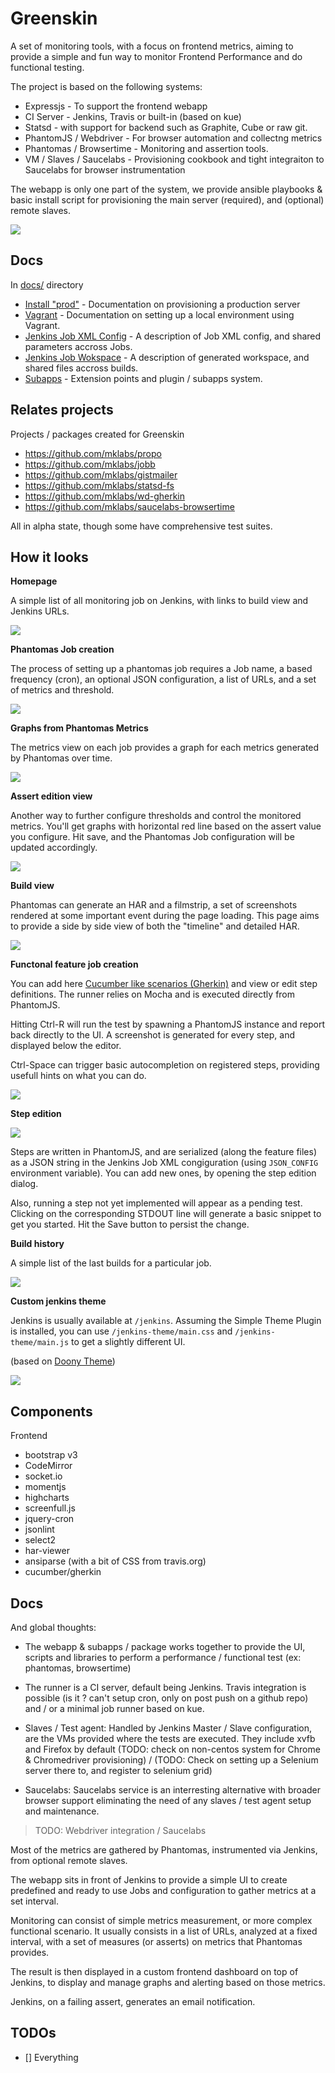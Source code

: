 # Greenskin

A set of monitoring tools, with a focus on frontend metrics, aiming to provide a
simple and fun way to monitor Frontend Performance and do functional testing.

The project is based on the following systems:

- Expressjs - To support the frontend webapp
- CI Server - Jenkins, Travis or built-in (based on kue)
- Statsd - with support for backend such as Graphite, Cube or raw git.
- PhantomJS / Webdriver - For browser automation and collectng metrics
- Phantomas / Browsertime - Monitoring and assertion tools.
- VM / Slaves / Saucelabs - Provisioning cookbook and tight integraiton
  to Saucelabs for browser instrumentation

The webapp is only one part of the system, we provide ansible playbooks & basic install script for provisioning the main server (required), and (optional) remote slaves.

![](docs/imgs/intro.png)

## Docs

In [docs/](docs/) directory

- [Install "prod"](./docs/install.md) - Documentation on provisioning a
  production server
- [Vagrant](./docs/vagrant.md) - Documentation on setting up a local
  environment using Vagrant.
- [Jenkins Job XML Config](docs/jenkins-config.md) - A description of Job
  XML config, and shared parameters accross Jobs.
- [Jenkins Job Wokspace](docs/jenkins-workspace.md) - A description of
  generated workspace, and shared files accross builds.
- [Subapps](docs/plugins.md) - Extension points and plugin / subapps system.

## Relates projects

Projects / packages created for Greenskin

- https://github.com/mklabs/propo
- https://github.com/mklabs/jobb
- https://github.com/mklabs/gistmailer
- https://github.com/mklabs/statsd-fs
- https://github.com/mklabs/wd-gherkin
- https://github.com/mklabs/saucelabs-browsertime

All in alpha state, though some have comprehensive test suites.

## How it looks

**Homepage**

A simple list of all monitoring job on Jenkins, with links to build view and Jenkins URLs.

![](docs/imgs/home.png)

**Phantomas Job creation**

The process of setting up a phantomas job requires a Job name, a based frequency (cron), an optional JSON configuration, a list of URLs, and a set of metrics and threshold.

![](docs/imgs/create-job-phantomas.png)

**Graphs from Phantomas Metrics**

The metrics view on each job provides a graph for each metrics generated by Phantomas over time.

![](docs/imgs/full-screen-metrics.png)

**Assert edition view**

Another way to further configure thresholds and control the monitored metrics. You'll get graphs with horizontal red line based on the assert value you configure. Hit save, and the Phantomas Job configuration will be updated accordingly.

![](docs/imgs/assert-edition.png)

**Build view**

Phantomas can generate an HAR and a filmstrip, a set of screenshots rendered at some important event during the page loading. This page aims to provide a side by side view of both the "timeline" and detailed HAR.

![](docs/imgs/build-view.png)

**Functonal feature job creation**

You can add here [Cucumber like scenarios (Gherkin)](https://github.com/cucumber/cucumber/wiki/Gherkin) and view or edit step definitions. The runner relies on Mocha and is executed directly from PhantomJS.

Hitting Ctrl-R will run the test by spawning a PhantomJS instance and report back directly to the UI. A screenshot is generated for every step, and displayed below the editor.

Ctrl-Space can trigger basic autocompletion on registered steps, providing usefull hints on what you can do.

![](docs/imgs/create-feature.png)


**Step edition**

![](docs/imgs/edit-steps.png)

Steps are written in PhantomJS, and are serialized (along the feature files) as a JSON string in the Jenkins Job XML congiguration (using `JSON_CONFIG` environment variable). You can add new ones, by opening the step edition dialog.

Also, running a step not yet implemented will appear as a pending test. Clicking on the corresponding STDOUT line will generate a basic snippet to get you started. Hit the Save button to persist the change.

**Build history**

A simple list of the last builds for a particular job.

![](docs/imgs/build-history.png)

**Custom jenkins theme**

Jenkins is usually available at `/jenkins`. Assuming the Simple Theme Plugin is installed, you can use `/jenkins-theme/main.css` and `/jenkins-theme/main.js` to get a slightly different UI.

(based on [Doony Theme](https://github.com/kevinburke/doony))

![](docs/imgs/custom-jenkins-theme.png)

## Components

Frontend

- bootstrap v3
- CodeMirror
- socket.io
- momentjs
- highcharts
- screenfull.js
- jquery-cron
- jsonlint
- select2
- har-viewer
- ansiparse (with a bit of CSS from travis.org)
- cucumber/gherkin

## Docs

And global thoughts:

- The webapp & subapps / package works together to provide the UI,
  scripts and libraries to perform a performance / functional test (ex:
  phantomas, browsertime)

- The runner is a CI server, default being Jenkins. Travis integration
  is possible (is it ? can't setup cron, only on post push on a github
  repo) and / or a minimal job runner based on kue.

- Slaves / Test agent: Handled by Jenkins Master / Slave configuration,
  are the VMs provided where the tests are executed. They include xvfb
  and Firefox by default (TODO: check on non-centos system for Chrome &
  Chromedriver provisioning) / (TODO: Check on setting up a Selenium
  server there to, and register to selenium grid)

- Saucelabs: Saucelabs service is an interresting alternative with
  broader browser support eliminating the need of any slaves / test
  agent setup and maintenance.

> TODO: Webdriver integration / Saucelabs

Most of the metrics are gathered by Phantomas, instrumented via Jenkins, from optional remote slaves.

The webapp sits in front of Jenkins to provide a simple UI to create predefined and ready to use Jobs and configuration to gather metrics at a set interval.

Monitoring can consist of simple metrics measurement, or more complex functional scenario. It usually consists in a list of URLs, analyzed at a fixed interval, with a set of measures (or asserts) on metrics that Phantomas provides.

The result is then displayed in a custom frontend dashboard on top of Jenkins, to display and manage graphs and alerting based on those metrics.

Jenkins, on a failing assert, generates an email notification.


## TODOs

- [] Everything
